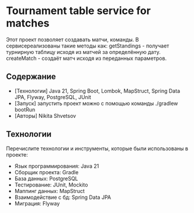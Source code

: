 # Tournament table service for matches

Этот проект позволяет создавать матчи, команды.
В сервисереализованы такие методы как:
getStandings - получает турнирную таблицу исходя из матчей за определённую дату.
createMatch - создаёт матч исходя из переданных параметров.

## Содержание

- [Технологии] Java 21, Spring Boot, Lombok, MapStruct, Spring Data JPA, Flyway, PostgreSQL, JUnit
- [Запуск] запустить проект можно с помощью команды ./gradlew bootRun
- [Авторы] Nikita Shvetsov

## Технологии

Перечислите технологии и инструменты, которые были использованы в проекте:

- Язык программирования: Java 21 
- Сборщик проекта: Gradle
- База данных: PostgreSQL
- Тестирование: JUnit, Mockito
- Маппинг данных: MapStruct
- Взаимодействие с бд: Spring Data JPA
- Миграция: Flyway
